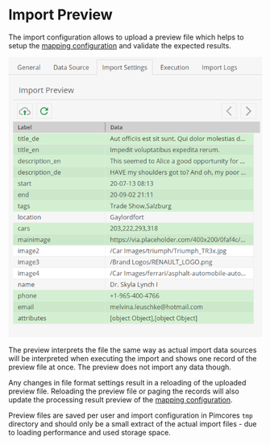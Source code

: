 # Import Preview

The import configuration allows to upload a preview file which helps
to setup the [mapping configuration](06_Mapping_Configuration.md) and
validate the expected results. 

<div class="image-as-lightbox"></div>

![Import Preview](../img/import_preview.png)

The preview interprets the file the same way as actual import data sources
will be interpreted when executing the import and shows one record of the preview
file at once. The preview does not import any data though. 

Any changes in file format settings result in a reloading of the uploaded preview 
file. Reloading the preview file or paging the records will also update the
processing result preview of the [mapping configuration](06_Mapping_Configuration.md).

Preview files are saved per user and import configuration in Pimcores `tmp` directory 
and should only be a small extract of the actual import files - due to loading
performance and used storage space.
